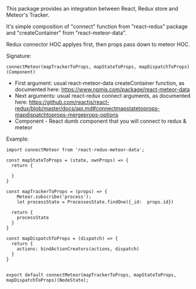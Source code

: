 This package provides an integration between React, Redux store and Meteor's Tracker.

It's simple composition of "connect" function from "react-redux" package and "createContainer" from "react-meteor-data".

Redux connector HOC applyes first, then props pass down to meteor HOC.

Signature: 

```
connectMeteor(mapTrackerToProps, mapStateToProps, mapDispatchToProps)(Component)
```

* First argument:  usual react-meteor-data createContainer function, as documented here:  https://www.npmjs.com/package/react-meteor-data
* Next arguments: usual react-redux connect arguments, as documented here:  https://github.com/reactjs/react-redux/blob/master/docs/api.md#connectmapstatetoprops-mapdispatchtoprops-mergeprops-options
* Component - React dumb component that you will connect to redux & meteor


Example:

```
import connectMeteor from 'react-redux-meteor-data';

const mapStateToProps = (state, ownProps) => {
  return {

  }
}

const mapTrackerToProps = (props) => {
    Meteor.subscribe('process');
    let processState = ProcessesState.findOne({_id:  props.id})

  return {
    processState
  }
}

const mapDispatchToProps = (dispatch) => {
  return {
    actions: bindActionCreators(actions, dispatch)
  }
}


export default connectMeteor(mapTrackerToProps, mapStateToProps, mapDispatchToProps)(NodeState);
```
